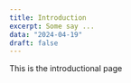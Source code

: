 ```yaml
---
title: Introduction
excerpt: Some say ...
data: "2024-04-19"
draft: false
---
```


This is the introductional page

